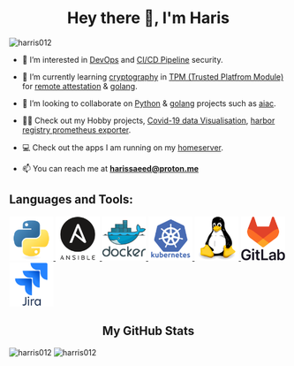 
<h1 align="center">Hey there 👋, I'm Haris</h1>
<p align="left"> <img src="https://komarev.com/ghpvc/?username=harris012&label=Profile%20views&color=0e75b6&style=flat" alt="harris012" /> </p>

- 👀 I’m interested in [DevOps](https://about.gitlab.com/topics/devops/) and [CI/CD Pipeline](https://about.gitlab.com/topics/ci-cd/) security.
- 🌱 I’m currently learning [cryptography](https://wikiless.org/wiki/Cryptographic_hash_function?lang=en) in [TPM (Trusted Platfrom Module)](https://sourceforge.net/p/linux-ima/wiki/Home/) for [remote attestation](https://tpm2-software.github.io/tpm2-tss/getting-started/2019/12/18/Remote-Attestation.html) & [golang](https://go.dev/).
- 💞️ I’m looking to collaborate on [Python](https://www.python.org/) & [golang](https://go.dev/) projects such as [aiac](https://github.com/gofireflyio/aiac).
- 👨‍💻 Check out my Hobby projects, [Covid-19 data Visualisation](https://github.com/harris012/RKI_covid-19_data_grafana_nfluxdb), [harbor registry prometheus exporter](https://github.com/harris012/harbor-exporter-python).
- :computer: Check out the apps I am running on my [homeserver](https://github.com/harris012/self-hosted-apps-templates).

- 📫 You can reach me at **harissaeed@proton.me**


<h2 align="left">Languages and Tools:</h2>
<p align="left"> 
  <a href="https://www.python.org" target="_blank"> <img src="https://raw.githubusercontent.com/devicons/devicon/master/icons/python/python-original.svg" alt="python" width="80" height="80"/> </a> 
  <a href="https://www.ansible.com/" target="_blank"> <img src="https://raw.githubusercontent.com/devicons/devicon/master/icons/ansible/ansible-original-wordmark.svg" alt="ansible" width="80" height="80"/> </a> 
  <a href="https://www.docker.com/" target="_blank"> <img src="https://raw.githubusercontent.com/devicons/devicon/master/icons/docker/docker-original-wordmark.svg" alt="docker" width="80" height="80"/> </a> 
  <a href="https://kubernetes.io/" target="_blank"> <img src="https://raw.githubusercontent.com/devicons/devicon/master/icons/kubernetes/kubernetes-plain-wordmark.svg" alt="kubernetes" width="80" height="80"/> </a> 
  <a href="https://www.linux.org" target="_blank"> <img src="https://raw.githubusercontent.com/devicons/devicon/master/icons/linux/linux-original.svg" alt="linux" width="80" height="80"/> </a>
  <a href="https://www.gitlab.com" target="_blank"> <img src="https://raw.githubusercontent.com/devicons/devicon/master/icons/gitlab/gitlab-original-wordmark.svg" alt="linux" width="80" height="80"/> </a>
  <a href="https://jira.atlassian.com/" target="_blank"> <img src="https://raw.githubusercontent.com/devicons/devicon/master/icons/jira/jira-original-wordmark.svg" alt="jira" width="80" height="80"/> </a> 
</p>

<h2 align="center">My GitHub Stats</h2>

<div>
   <img height="180em" src="https://github-readme-stats-sigma-five.vercel.app/api?username=harris012&count_private=true&show_icons=true&bg_color=333333&title_color=53e08d&icon_color=53e08d&text_color=dddddd" alt="harris012">

   <img height="180em" src="https://github-readme-stats-sigma-five.vercel.app/api/top-langs/?username=harris012&show_icons=true&bg_color=333333&title_color=53e08d&icon_color=53e08d&text_color=dddddd&layout=compact&langs_count=6" alt="harris012">

</div>
